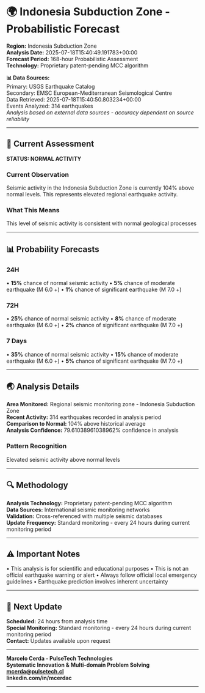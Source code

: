 # 🌍 Indonesia Subduction Zone - Probabilistic Forecast

**Region:** Indonesia Subduction Zone  
**Analysis Date:** 2025-07-18T15:40:49.191783+00:00  
**Forecast Period:** 168-hour Probabilistic Assessment  
**Technology:** Proprietary patent-pending MCC algorithm  

**📊 Data Sources:**  
Primary: USGS Earthquake Catalog  
Secondary: EMSC European-Mediterranean Seismological Centre  
Data Retrieved: 2025-07-18T15:40:50.803234+00:00  
Events Analyzed: 314 earthquakes  
*Analysis based on external data sources - accuracy dependent on source reliability*

---

## 🎯 Current Assessment

**STATUS: NORMAL ACTIVITY**

### Current Observation
Seismic activity in the Indonesia Subduction Zone is currently 104% above normal levels. This represents elevated regional earthquake activity.

### What This Means
This level of seismic activity is consistent with normal geological processes

---

## 📊 Probability Forecasts

### 24H
• **15%** chance of normal seismic activity
• **5%** chance of moderate earthquake (M 6.0 +)
• **1%** chance of significant earthquake (M 7.0 +)

### 72H
• **25%** chance of normal seismic activity
• **8%** chance of moderate earthquake (M 6.0 +)
• **2%** chance of significant earthquake (M 7.0 +)

### 7 Days
• **35%** chance of normal seismic activity
• **15%** chance of moderate earthquake (M 6.0 +)
• **5%** chance of significant earthquake (M 7.0 +)

---

## 🌏 Analysis Details
**Area Monitored:** Regional seismic monitoring zone - Indonesia Subduction Zone  
**Recent Activity:** 314 earthquakes recorded in analysis period  
**Comparison to Normal:** 104% above historical average  
**Analysis Confidence:** 79.61038961038962% confidence in analysis  

### Pattern Recognition
Elevated seismic activity above normal levels

---

## 🔍 Methodology
**Analysis Technology:** Proprietary patent-pending MCC algorithm  
**Data Sources:** International seismic monitoring networks  
**Validation:** Cross-referenced with multiple seismic databases  
**Update Frequency:** Standard monitoring - every 24 hours during current monitoring period  

---

## ⚠️ Important Notes
• This analysis is for scientific and educational purposes
• This is not an official earthquake warning or alert
• Always follow official local emergency guidelines
• Earthquake prediction involves inherent uncertainty

---

## 📅 Next Update
**Scheduled:** 24 hours from analysis time  
**Special Monitoring:** Standard monitoring - every 24 hours during current monitoring period  
**Contact:** Updates available upon request  

---

**Marcelo Cerda - PulseTech Technologies**  
**Systematic Innovation & Multi-domain Problem Solving**  
**mcerda@pulsetech.cl**  
**linkedin.com/in/mcerdac**

---
